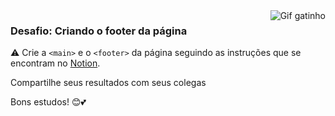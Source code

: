 <img align="right" src="https://media.tenor.com/DimzPZMypFcAAAAM/laptop.gif" alt="Gif gatinho">

### Desafio: Criando o footer da página

⚠️ Crie a `<main>` e o `<footer>` da página seguindo as instruções que se encontram no [Notion](https://milenaemmert.notion.site/Desafio-Criando-o-Footer-da-p-gina-a87c70459fb942aba9b62cc952a17128).

Compartilhe seus resultados com seus colegas

Bons estudos! 😊💕
